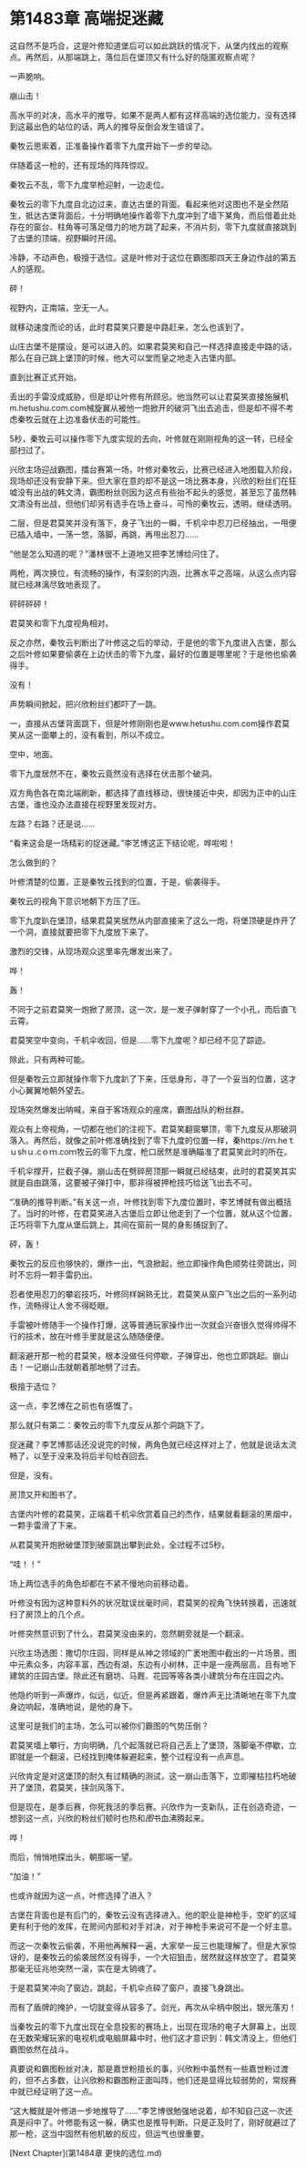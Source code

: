 # 第1483章 高端捉迷藏

这自然不是巧合，这是叶修知道堡后可以如此跳跃的情况下，从堡内找出的观察点。再然后，从那端跳上，落位后在堡顶又有什么好的隐匿观察点呢？

一声脆响。

崩山击！

高水平的对决，高水平的推导。如果不是两人都有这样高端的选位能力，没有选择到这最出色的站位的话，两人的推导反倒会发生错误了。

秦牧云思索着，正准备操作着零下九度开始下一步的举动。

伴随着这一枪的，还有现场的阵阵惊叹。

秦牧云不乱，零下九度举枪迎射，一边走位。

秦牧云的零下九度自北边过来，直达古堡的背面。看起来他对这图也不是全然陌生，抵达古堡背面后，十分明确地操作着零下九度冲到了墙下某角，而后借着此处存在的窗台、柱角等可落足借力的地方跳了起来，不消片刻，零下九度就直接跳到了古堡的顶端，视野瞬时开阔。

冷静，不动声色，极擅于选位。这是叶修对于这位在霸图那四天王身边作战的第五人的感观。

砰！

视野内，正南端，空无一人。

就移动速度而论的话，此时君莫笑只要是中路赶来，怎么也该到了。

山庄古堡不是摆设，是可以进入的。如果君莫笑和自己一样选择直接走中路的话，那么在自己跳上堡顶的时候，他大可以堂而皇之地走入古堡内部。

直到比赛正式开始。

丢出的手雷没成威胁，但是却让叶修有所顾忌。他当然可以让君莫笑直接施展机m.hetushu.com.com械旋翼从被他一炮掀开的破洞飞出去追击，但是却不得不考虑秦牧云就在上边准备伏击的可能性。

5秒，秦牧云可以操作零下九度实现的去向，叶修就在刚刚视角的这一转，已经全部扫过了。

兴欣主场迎战霸图，擂台赛第一场，叶修对秦牧云，比赛已经进入地图载入阶段，现场却还没有安静下来。但大家在意的却不是这一场比赛本身，兴欣的粉丝们在狂嘘没有出战的韩文清，霸图粉丝则因为这点有些抬不起头的感觉，甚至忘了虽然韩文清没有出战，但他们却另有选手在场上奋斗，可怜的秦牧云，透明，继续透明。

二层，但是君莫笑并没有落下，身子飞出的一瞬，千机伞中忍刀已经抽出，一甩便已插入墙中，一荡一悠，落脚，再跳，再甩出忍刀……

“他是怎么知道的呢？”潘林很不上道地又把李艺博给问住了。

两枪，两次换位，有流畅的操作，有深刻的内涵，比赛水平之高端，从这么点内容就已经淋漓尽致地表现了。

砰砰砰砰！

君莫笑和零下九度视角相对。

反之亦然，秦牧云判断出了叶修这之后的举动，于是他的零下九度进入古堡，那么之后叶修如果要偷袭在上边伏击的零下九度，最好的位置是哪里呢？于是他也偷袭得手。

没有！

声势瞬间掀起，把兴欣粉丝们都吓了一跳。

一，直接从古堡背面跳下，但是叶修刚刚也是www.hetushu.com.com操作君莫笑从这一面攀上的，没有看到，所以不成立。

空中，地面。

零下九度居然不在，秦牧云竟然没有选择在伏击那个破洞。

双方角色各在南北端刷新，都选择了直线移动，很快接近中央，却因为正中的山庄古堡，谁也没办法直接在视野里发现对方。

左路？右路？还是说……

“看来这会是一场精彩的捉迷藏。”李艺博这正下结论呢，哗啦啦！

怎么做到的？

叶修清楚的位置，正是秦牧云找到的位置，于是，偷袭得手。

秦牧云的视角下意识地朝下方压了压。

零下九度趴在堡顶，结果君莫笑居然从内部直接来了这么一炮，将堡顶硬是炸开了一个洞，直接就要把零下九度放下来了。

激烈的交锋，从现场观众这里率先爆发出来了。

哗！

轰！

不同于之前君莫笑一炮掀了房顶，这一次，是一发子弹射穿了一个小孔，而后直飞云霄。

君莫笑空中变向，千机伞收回，但是……零下九度呢？却已经不见了踪迹。

除此，只有两种可能。

但是秦牧云立即就操作零下九度趴了下来，压低身形，寻了一个妥当的位置，这才小心翼翼地朝外望去。

现场突然爆发出呐喊，来自于客场观众的座席，霸图战队的粉丝群。

观众有上帝视角，一切都在他们的注视下。君莫笑翻窗攀顶，零下九度反从那破洞落入。再然后，就像之前叶修准确找到了零下九度的位置一样，秦https://ｍ.heｔｕshｕ.cｏｍ.coｍ牧云的零下九度，枪口居然是准确瞄准了君莫笑此时的所在。

千机伞撑开，拦截子弹。崩山击在劈碎房顶那一瞬就已经结束，此时的君莫笑其实就是自由跳落，这要被子弹打中，那非得被押枪技巧给送飞出去不可。

“准确的推导判断。”有关这一点，叶修找到零下九度位置时，李艺博就有做出概括了。当时的叶修，在君莫笑进入古堡后立即让他走到了一个位置，就从这个位置，正巧将零下九度从堡后跳上，其间在窗前一晃的身影捕捉到了。

砰，轰！

秦牧云的反应也够快的，爆炸一出，气浪掀起，他立即操作角色顺势往旁跳出，同时不忘将一颗手雷扔出。

忍者使用忍刀的攀岩技巧，叶修同样娴熟无比，君莫笑从窗户飞出之后的一系列动作，流畅得让人舍不得眨眼。

手雷被叶修随手一个操作打爆，这等普通玩家操作出一次就会兴奋很久觉得帅得不行的技术，放在叶修手里就是这么随随便便。

翻滚避开那一枪的君莫笑，根本没做任何停歇，子弹穿出，他也立即跳起。崩山击！一记崩山击就朝着那地劈了过去。

极擅于选位？

这一点，李艺博在之前也有感慨了。

那么就只有第二：秦牧云的零下九度反从那个洞跳下了。

捉迷藏？李艺博那话还没说完的时候，两角色就已经这样对上了，他就是说话太流畅了，以至于没来及将后半句给吞回去。

但是，没有。

房顶又开和图书了。

古堡内叶修的君莫笑，正端着千机伞欣赏着自己的杰作，结果就看翻滚的黑烟中，一颗手雷滑了下来。

从君莫笑开炮掀破堡顶到破窗跳出攀到此处，全过程不过5秒。

“哇！！”

场上两位选手的角色却都在不紧不慢地向前移动着。

叶修没有因为这种意料外的状况耽误丝毫时间，君莫笑的视角飞快转换着，迅速就扫了房顶上的几个点。

叶修突然意识到了什么，君莫笑没由来的，忽然朝旁就是一个翻滚。

兴欣主场选图：撒切尔庄园，同样是从神之领域的广袤地图中截出的一片场景。图中元素众多，内容丰富，西边有湖，东边有小树林，正中是一座两层高，且有地下建筑的庄园古堡。除此还有磨坊、马厩、花园等等各类小建筑分布在庄园之内。

他隐约听到一声爆炸，似远，似近，但是再紧跟着，爆炸声无比清晰地在零下九度身边响起，准确地说，是他的身下。

这里可是我们的主场，怎么可以被你们霸图的气势压倒？

君莫笑墙上攀行，方向明确，几个起落就已将自己丢上了堡顶，落脚毫不停歇，立即就是一个翻滚，已经找到掩体躲避起来，整个过程没有一点声息。

兴欣肯定是对这堡顶的耐久有过精确的测试，这一崩山击落下，立即摧枯拉朽地破开了堡顶，君莫笑，挟剑风落下。

但是现在，是季后赛，你死我活的季后赛。兴欣作为一支新队，正在创造奇迹，一想到这一点，兴欣的粉丝们顿时也热和*图*书血沸腾起来。

哗！

而后，悄悄地探出头，朝那端一望。

“加油！”

也或许就因为这一点，叶修选择了进入？

古堡在背面也是有后门的，秦牧云没有选择进入。他的职业是神枪手，空旷的区域更有利于他的发挥，在房间内部和对手对决，对于神枪手来说可不是一个好主意。

而这一次秦牧云偷袭，不用他再解释一遍，大家举一反三也能理解了。但是大家惊讶的，是秦牧云的偷袭居然没有得手，一个大招狙击，居然就这样放空了。君莫笑那毫无征兆地突然一滚，实在是太销魂了。

于是君莫笑冲向了窗边，跳起，千机伞点碎了窗户，直接飞身跳出。

而有了盾牌的掩护，一切就变得从容多了。剑光，再次从伞柄中脱出，银光落刃！

当秦牧云的零下九度出现在全息投影的赛场上，出现在现场的电子大屏幕上，出现在无数荣耀玩家的电视机或电脑屏幕中时，他们这才意识到：韩文清没上，但他们霸图依然在战斗。

真要说和霸图粉丝对决，那是嘉世粉擅长的事，兴欣粉中虽然有一些嘉世粉过渡的，但不占多数，让兴欣粉和霸图粉正面叫阵，他们还是显得比较弱势的，常规赛中就已经证明了这一点。

“这大概就是叶修进一步地推导了……”李艺博很勉强地说着，却不知自己这一次还真是闷中了。叶修能有这一躲，确实也是推导判断。只是正及时了，刚好就避过了那一枪，这当中固然有他机敏的反应，但运气也很重要。



[Next Chapter](第1484章 更快的选位.md)